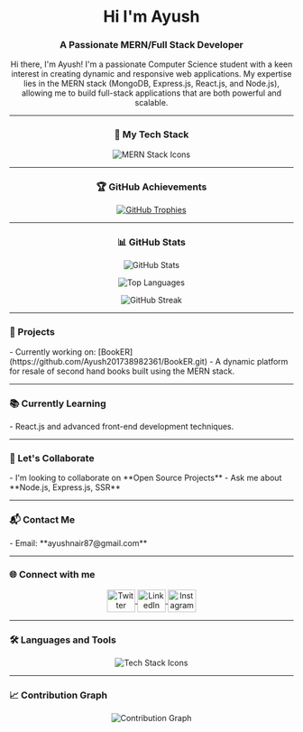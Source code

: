 <h1 align="center">Hi I'm Ayush</h1>
<h3 align="center">A Passionate MERN/Full Stack Developer</h3>

<p align="center">
Hi there, I'm Ayush! I'm a passionate Computer Science student with a keen interest in creating dynamic and responsive web applications. My expertise lies in the MERN stack (MongoDB, Express.js, React.js, and Node.js), allowing me to build full-stack applications that are both powerful and scalable.
</p>

---

<h3 align="center">🚀 My Tech Stack</h3>
<p align="center">
  <img src="https://skillicons.dev/icons?i=mongodb,express,react,nodejs" alt="MERN Stack Icons" />
</p>

---

<h3 align="center">🏆 GitHub Achievements</h3>
<p align="center"> 
  <a href="https://github.com/ryo-ma/github-profile-trophy">
    <img src="https://github-profile-trophy.vercel.app/?username=ayush201738982361&theme=algolia" alt="GitHub Trophies" />
  </a> 
</p>

---

<h3 align="center">📊 GitHub Stats</h3>
<p align="center">
  <img src="https://github-readme-stats.vercel.app/api?username=ayush201738982361&show_icons=true&theme=radical" alt="GitHub Stats" />
</p>

<p align="center">
  <img src="https://github-readme-stats.vercel.app/api/top-langs/?username=ayush201738982361&layout=compact&theme=radical" alt="Top Languages" />
</p>

<p align="center">
  <img src="https://github-readme-streak-stats.herokuapp.com/?user=ayush201738982361&theme=radical" alt="GitHub Streak" />
</p>

---

<h3 align="left">🔭 Projects</h3>
- Currently working on: [BookER](https://github.com/Ayush201738982361/BookER.git) - A dynamic platform for resale of second hand books built using the MERN stack.

---

<h3 align="left">📚 Currently Learning</h3>
- React.js and advanced front-end development techniques.

---

<h3 align="left">🤝 Let's Collaborate</h3>
- I'm looking to collaborate on **Open Source Projects**  
- Ask me about **Node.js, Express.js, SSR**

---

<h3 align="left">📬 Contact Me</h3>
- Email: **ayushnair87@gmail.com**  

---

<h3 align="left">🌐 Connect with me</h3>
<p align="center">
  <a href="https://twitter.com/ayushnair225933" target="blank">
    <img align="center" src="https://raw.githubusercontent.com/rahuldkjain/github-profile-readme-generator/master/src/images/icons/Social/twitter.svg" alt="Twitter" height="40" width="50" />
  </a>
  <a href="https://linkedin.com/in/ayushnair225933" target="blank">
    <img align="center" src="https://raw.githubusercontent.com/rahuldkjain/github-profile-readme-generator/master/src/images/icons/Social/linked-in-alt.svg" alt="LinkedIn" height="40" width="50" />
  </a>
  <a href="https://instagram.com/ayush_nair_360" target="blank">
    <img align="center" src="https://raw.githubusercontent.com/rahuldkjain/github-profile-readme-generator/master/src/images/icons/Social/instagram.svg" alt="Instagram" height="40" width="50" />
  </a>
</p>

---

<h3 align="left">🛠️ Languages and Tools</h3>
<p align="center">
  <img src="https://skillicons.dev/icons?i=html,css,js,react,nodejs,express,mongodb,python,flask,java,cpp,c,php,mysql,postman,kali,linux,git,figma" alt="Tech Stack Icons" />
</p>

---

<h3 align="left">📈 Contribution Graph</h3>
<p align="center">
  <img src="https://github-readme-activity-graph.vercel.app/graph?username=ayush201738982361&theme=react-dark" alt="Contribution Graph" />
</p>
